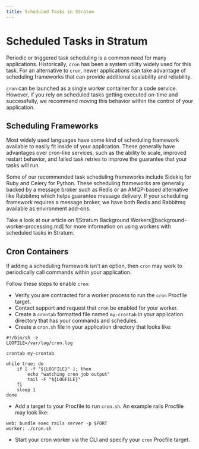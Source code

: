 ```yaml
---
title: Scheduled Tasks in Stratum
---
```


# Scheduled Tasks in Stratum

Periodic or triggered task scheduling is a common need for many applications. Historically, `cron` has been a system utility widely used for this task.  For an alternative to `cron`, newer applications can take advantage of scheduling frameworks that can provide additional scalability and reliability.

`cron` can be launched as a single worker container for a code service. However, if you rely on scheduled tasks getting executed on-time and successfully, we recommend moving this behavior within the control of your application.

## Scheduling Frameworks

Most widely used languages have some kind of scheduling framework available to easily fit inside of your application. These generally have advantages over cron-like services, such as the ability to scale, improved restart behavior, and failed task retries to improve the guarantee that your tasks will run.

Some of our recommended task scheduling frameworks include Sidekiq for Ruby and Celery for Python. These scheduling frameworks are generally backed by a message broker such as Redis or an AMQP-based alternative like Rabbitmq which helps guarantee message delivery. If your scheduling framework requires a message broker, we have both Redis and Rabbitmq available as environment add-ons.

Take a look at our article on ![Stratum Background Workers][background-worker-processing.md] for more information on using workers with scheduled tasks in Stratum.


## Cron Containers

If adding a scheduling framework isn't an option, then `cron` may work to periodically call commands within your application.

Follow these steps to enable `cron`:
* Verify you are contracted for a worker process to run the `cron` Procfile target.
* Contact support and request that `cron` be enabled for your worker.
* Create a `crontab` formatted file named `my-crontab` in your application directory that has your commands and schedules.
* Create a `cron.sh` file in your application directory that looks like:
```
#!/bin/sh -e
LOGFILE=/var/log/cron.log

crontab my-crontab

while true; do
    if [ -f "${LOGFILE}" ]; then
        echo "watching cron job output"
        tail -F "${LOGFILE}"
    fi
    sleep 1
done
```
* Add a target to your Procfile to run `cron.sh`.  An example rails Procfile may look like:
```
web: bundle exec rails server -p $PORT
worker: ./cron.sh
```
* Start your cron worker via the CLI and specify your `cron` Procfile target.
